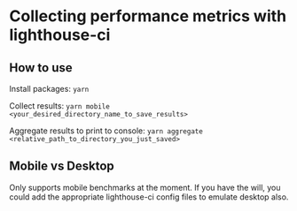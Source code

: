 # Collecting performance metrics with lighthouse-ci

## How to use

Install packages:
`yarn`

Collect results:
`yarn mobile <your_desired_directory_name_to_save_results>`

Aggregate results to print to console:
`yarn aggregate <relative_path_to_directory_you_just_saved>`

## Mobile vs Desktop

Only supports mobile benchmarks at the moment.
If you have the will, you could add the appropriate lighthouse-ci config files to emulate desktop also.
